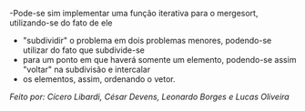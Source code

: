 -Pode-se sim implementar uma função iterativa para o mergesort, utilizando-se do fato de ele
- "subdividir" o problema em dois problemas menores, podendo-se utilizar do fato que subdivide-se
- para um ponto em que haverá somente um elemento, podendo-se assim "voltar" na subdivisão e intercalar
- os elementos, assim, ordenando o vetor.

*Feito por: Cícero Libardi, César Devens, Leonardo Borges e Lucas Oliveira*